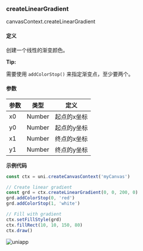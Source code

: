 ### createLinearGradient
canvasContext.createLinearGradient

#### 定义

创建一个线性的渐变颜色。

**Tip:** 

需要使用 ```addColorStop()``` 来指定渐变点，至少要两个。

#### 参数

|参数	|类型		|定义				|
|---	|---	|---		|
|x0		|Number	|起点的x坐标|
|y0		|Number	|起点的y坐标|
|x1		|Number	|终点的x坐标|
|y1		|Number	|终点的y坐标|


**示例代码**

```javascript
const ctx = uni.createCanvasContext('myCanvas')

// Create linear gradient
const grd = ctx.createLinearGradient(0, 0, 200, 0)
grd.addColorStop(0, 'red')
grd.addColorStop(1, 'white')

// Fill with gradient
ctx.setFillStyle(grd)
ctx.fillRect(10, 10, 150, 80)
ctx.draw()
```

![uniapp](//img-cdn-qiniu.dcloud.net.cn/uniapp/images/linear-gradient.png?t=201859)